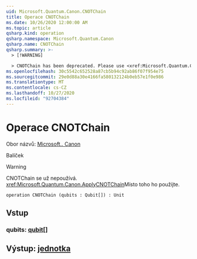 ```yaml
---
uid: Microsoft.Quantum.Canon.CNOTChain
title: Operace CNOTChain
ms.date: 10/26/2020 12:00:00 AM
ms.topic: article
qsharp.kind: operation
qsharp.namespace: Microsoft.Quantum.Canon
qsharp.name: CNOTChain
qsharp.summary: >-
  > [!WARNING]

  > CNOTChain has been deprecated. Please use <xref:Microsoft.Quantum.Canon.ApplyCNOTChain> instead.
ms.openlocfilehash: 30c5542c652528a87cb5b94c92ab86f07f954e75
ms.sourcegitcommit: 29e0d88a30e4166fa580132124b0eb57e1f0e986
ms.translationtype: MT
ms.contentlocale: cs-CZ
ms.lasthandoff: 10/27/2020
ms.locfileid: "92704384"
---
```

# <a name="cnotchain-operation"></a>Operace CNOTChain

Obor názvů: [Microsoft.. Canon](xref:Microsoft.Quantum.Canon)

Balíček [](https://nuget.org/packages/)


> [!WARNING]
> CNOTChain se už nepoužívá. <xref:Microsoft.Quantum.Canon.ApplyCNOTChain>Místo toho ho použijte.



```qsharp
operation CNOTChain (qubits : Qubit[]) : Unit
```


## <a name="input"></a>Vstup

### <a name="qubits--qubit"></a>qubits: [qubit](xref:microsoft.quantum.lang-ref.qubit)[]





## <a name="output--unit"></a>Výstup: [jednotka](xref:microsoft.quantum.lang-ref.unit)


